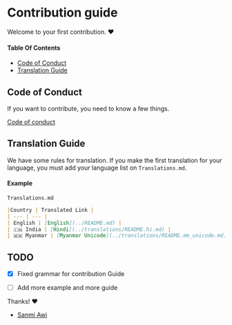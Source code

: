 ﻿# Contribution guide

Welcome to your first contribution. :heart:

#### Table Of Contents
- [Code of Conduct](#code-of-conduct)
- [Translation Guide](#translation-guide)

## Code of Conduct
If you want to contribute, you need to know a few things.

[Code of conduct](CODE_OF_CONDUCT.md)

## Translation Guide
We have some rules for translation. If you make the first translation for your language, you must add your language list on `Translations.md`.

#### Example

`Translations.md`
```markdown
|Country | Translated Link |
| --- | --- |
| English | [English](../README.md) |
| 🇮🇳 India | [Hindi](../translations/README.hi.md) |
| 🇲🇲 Myanmar | [Myanmar Unicode](../translations/README.mm_unicode.md), Myanmar ZawGyi |
```

## TODO
- [x] Fixed grammar for contribution Guide
- [ ] Add more example and more guide


Thanks! :heart:

- [Sanmi Awi](https://github.com/sanmiawi)